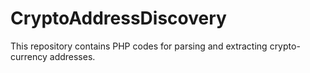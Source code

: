 # CryptoAddressDiscovery
This repository contains PHP codes for parsing and extracting crypto-currency addresses.
